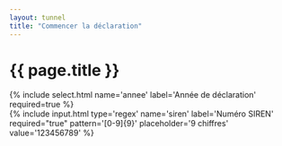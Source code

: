 ```yaml
---
layout: tunnel
title: "Commencer la déclaration"
---
```

<h1>{{ page.title }}</h1>
  <div>
    {% include select.html name='annee' label='Année de déclaration' required=true %}
  </div>
  <div>
    {% include input.html type='regex' name='siren' label='Numéro SIREN' required="true" pattern='[0-9]{9}' placeholder='9 chiffres' value='123456789' %}
  </div>

<script>
  window.addEventListener('DOMContentLoaded', () => {
    const year = (new Date()).getFullYear()
    buildSelectOptions(
      document.querySelector('[name=annee]'),
      [{ value: year-1, label: year-1 }, { value: year, label: year }],
      null
    )

    document.querySelector('button[next]').disabled = !localStorage.token
    window.validateForm = async function(form) {
      if(localStorage.token) return true
    }
  })
</script>
